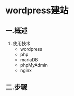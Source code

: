 # wordpress建站

## 一.概述

1. 使用技术
   + wordpress
   + php
   + mariaDB
   + phpMyAdmin
   + nginx

## 二.步骤

